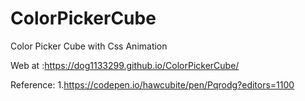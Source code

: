 # ColorPickerCube
Color Picker Cube with Css Animation

Web at :https://dog1133299.github.io/ColorPickerCube/

Reference:
1.https://codepen.io/hawcubite/pen/Pqrodg?editors=1100